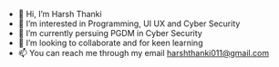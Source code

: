 - 👋 Hi, I’m Harsh Thanki
- 👀 I’m interested in Programming, UI UX and Cyber Security
- 🌱 I’m currently persuing PGDM in Cyber Security
- 💞️ I’m looking to collaborate and for keen learning 
- 📫 You can reach me through my email harshthanki011@gmail.com

<!---
harshuthanki/harshuthanki is a ✨ special ✨ repository because its `README.md` (this file) appears on your GitHub profile.
You can click the Preview link to take a look at your changes.
--->

